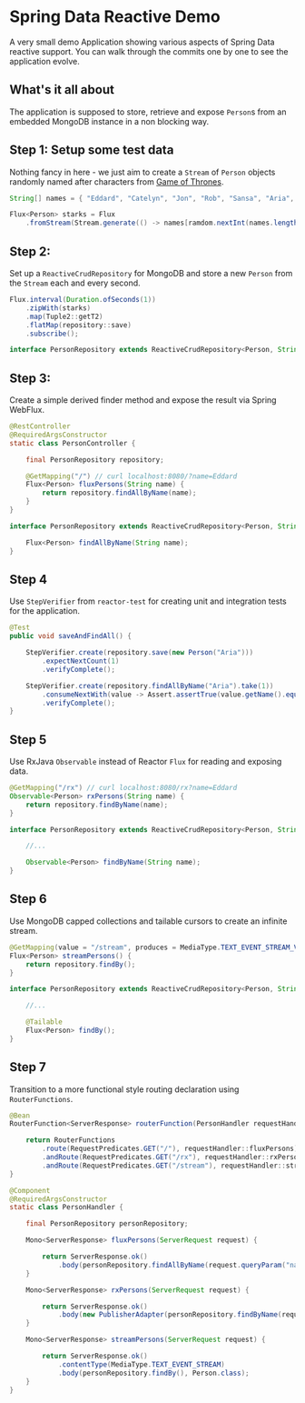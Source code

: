 # Spring Data Reactive Demo

A very small demo Application showing various aspects of Spring Data reactive support. You can walk through the commits one by one to see the application evolve.

## What's it all about

The application is supposed to store, retrieve and expose ``Person``s from an embedded MongoDB instance in a non blocking way.

## Step 1: Setup some test data

Nothing fancy in here - we just aim to create a `Stream` of `Person` objects randomly named after characters from [Game of Thrones](http://www.georgerrmartin.com/).

```java
String[] names = { "Eddard", "Catelyn", "Jon", "Rob", "Sansa", "Aria", "Bran", "Rickon" };

Flux<Person> starks = Flux
    .fromStream(Stream.generate(() -> names[ramdom.nextInt(names.length - 1)]).map(Person::new));
```

## Step 2:

Set up a `ReactiveCrudRepository` for MongoDB and store a new `Person` from the `Stream` each and every second.

```java
Flux.interval(Duration.ofSeconds(1))
	.zipWith(starks)
	.map(Tuple2::getT2)
	.flatMap(repository::save)
	.subscribe();

interface PersonRepository extends ReactiveCrudRepository<Person, String> {}
```

## Step 3:

Create a simple derived finder method and expose the result via Spring WebFlux.

```java
@RestController
@RequiredArgsConstructor
static class PersonController {

	final PersonRepository repository;

	@GetMapping("/") // curl localhost:8080/?name=Eddard
	Flux<Person> fluxPersons(String name) {
		return repository.findAllByName(name);
	}
}

interface PersonRepository extends ReactiveCrudRepository<Person, String> {

	Flux<Person> findAllByName(String name);
}
```

## Step 4

Use `StepVerifier` from `reactor-test` for creating unit and integration tests for the application.

```java
@Test
public void saveAndFindAll() {

	StepVerifier.create(repository.save(new Person("Aria")))
		.expectNextCount(1)
		.verifyComplete();

	StepVerifier.create(repository.findAllByName("Aria").take(1))
		.consumeNextWith(value -> Assert.assertTrue(value.getName().equals("Aria")))
		.verifyComplete();
}

```

## Step 5

Use RxJava `Observable` instead of Reactor `Flux` for reading and exposing data.

```java
@GetMapping("/rx") // curl localhost:8080/rx?name=Eddard
Observable<Person> rxPersons(String name) {
	return repository.findByName(name);
}

interface PersonRepository extends ReactiveCrudRepository<Person, String> {

	//...

	Observable<Person> findByName(String name);
}
```

## Step 6

Use MongoDB capped collections and tailable cursors to create an infinite stream.

```java
@GetMapping(value = "/stream", produces = MediaType.TEXT_EVENT_STREAM_VALUE) // curl localhost:8080/stream
Flux<Person> streamPersons() {
	return repository.findBy();
}

interface PersonRepository extends ReactiveCrudRepository<Person, String> {

	//...

	@Tailable
	Flux<Person> findBy();
}
```

## Step 7

Transition to a more functional style routing declaration using `RouterFunctions`.

```java
@Bean
RouterFunction<ServerResponse> routerFunction(PersonHandler requestHandler) {

	return RouterFunctions
		.route(RequestPredicates.GET("/"), requestHandler::fluxPersons)
		.andRoute(RequestPredicates.GET("/rx"), requestHandler::rxPersons)
		.andRoute(RequestPredicates.GET("/stream"), requestHandler::streamPersons);
}

@Component
@RequiredArgsConstructor
static class PersonHandler {

	final PersonRepository personRepository;

	Mono<ServerResponse> fluxPersons(ServerRequest request) {

		return ServerResponse.ok()
			.body(personRepository.findAllByName(request.queryParam("name").orElse("")), Person.class);
	}

	Mono<ServerResponse> rxPersons(ServerRequest request) {

		return ServerResponse.ok()
			.body(new PublisherAdapter(personRepository.findByName(request.queryParam("name").orElse(""))), Person.class);
	}

	Mono<ServerResponse> streamPersons(ServerRequest request) {

		return ServerResponse.ok()
			.contentType(MediaType.TEXT_EVENT_STREAM)
			.body(personRepository.findBy(), Person.class);
	}
}

```